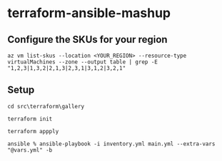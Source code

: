 # terraform-ansible-mashup

## Configure the SKUs for your region

`az vm list-skus --location <YOUR_REGION> --resource-type virtualMachines --zone --output table | grep -E "1,2,3|1,3,2|2,1,3|2,3,1|3,1,2|3,2,1"`

## Setup

`cd src\terraform\gallery`

`terraform init`

`terraform appply`

`ansible % ansible-playbook -i inventory.yml main.yml --extra-vars "@vars.yml" -b`